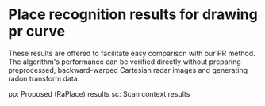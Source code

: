 # Place recognition results for drawing pr curve

These results are offered to facilitate easy comparison with our PR method.
The algorithm's performance can be verified directly without preparing preprocessed, backward-warped Cartesian radar images and generating radon transform data.

pp: Proposed (RaPlace) results
sc: Scan context results
